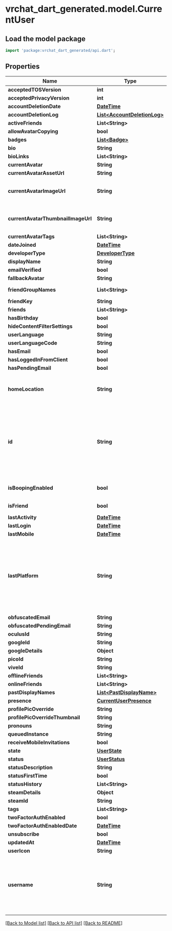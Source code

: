 # vrchat_dart_generated.model.CurrentUser

## Load the model package
```dart
import 'package:vrchat_dart_generated/api.dart';
```

## Properties
Name | Type | Description | Notes
------------ | ------------- | ------------- | -------------
**acceptedTOSVersion** | **int** |  | 
**acceptedPrivacyVersion** | **int** |  | [optional] 
**accountDeletionDate** | [**DateTime**](DateTime.md) |  | [optional] 
**accountDeletionLog** | [**List&lt;AccountDeletionLog&gt;**](AccountDeletionLog.md) |   | [optional] 
**activeFriends** | **List&lt;String&gt;** |   | [optional] 
**allowAvatarCopying** | **bool** |  | 
**badges** | [**List&lt;Badge&gt;**](Badge.md) |   | [optional] 
**bio** | **String** |  | 
**bioLinks** | **List&lt;String&gt;** |   | 
**currentAvatar** | **String** |  | 
**currentAvatarAssetUrl** | **String** |  | 
**currentAvatarImageUrl** | **String** | When profilePicOverride is not empty, use it instead. | 
**currentAvatarThumbnailImageUrl** | **String** | When profilePicOverride is not empty, use it instead. | 
**currentAvatarTags** | **List&lt;String&gt;** |  | 
**dateJoined** | [**DateTime**](DateTime.md) |  | 
**developerType** | [**DeveloperType**](DeveloperType.md) |  | 
**displayName** | **String** |  | 
**emailVerified** | **bool** |  | 
**fallbackAvatar** | **String** |  | [optional] 
**friendGroupNames** | **List&lt;String&gt;** | Always empty array. | 
**friendKey** | **String** |  | 
**friends** | **List&lt;String&gt;** |  | 
**hasBirthday** | **bool** |  | 
**hideContentFilterSettings** | **bool** |  | [optional] 
**userLanguage** | **String** |  | [optional] 
**userLanguageCode** | **String** |  | [optional] 
**hasEmail** | **bool** |  | 
**hasLoggedInFromClient** | **bool** |  | 
**hasPendingEmail** | **bool** |  | 
**homeLocation** | **String** | WorldID be \"offline\" on User profiles if you are not friends with that user. | 
**id** | **String** | A users unique ID, usually in the form of `usr_c1644b5b-3ca4-45b4-97c6-a2a0de70d469`. Legacy players can have old IDs in the form of `8JoV9XEdpo`. The ID can never be changed. | 
**isBoopingEnabled** | **bool** |  | [optional] [default to true]
**isFriend** | **bool** |  | [default to false]
**lastActivity** | [**DateTime**](DateTime.md) |  | [optional] 
**lastLogin** | [**DateTime**](DateTime.md) |  | 
**lastMobile** | [**DateTime**](DateTime.md) |  | 
**lastPlatform** | **String** | This can be `standalonewindows` or `android`, but can also pretty much be any random Unity verison such as `2019.2.4-801-Release` or `2019.2.2-772-Release` or even `unknownplatform`. | 
**obfuscatedEmail** | **String** |  | 
**obfuscatedPendingEmail** | **String** |  | 
**oculusId** | **String** |  | 
**googleId** | **String** |  | [optional] 
**googleDetails** | **Object** |  | [optional] 
**picoId** | **String** |  | [optional] 
**viveId** | **String** |  | [optional] 
**offlineFriends** | **List&lt;String&gt;** |  | [optional] 
**onlineFriends** | **List&lt;String&gt;** |  | [optional] 
**pastDisplayNames** | [**List&lt;PastDisplayName&gt;**](PastDisplayName.md) |   | 
**presence** | [**CurrentUserPresence**](CurrentUserPresence.md) |  | [optional] 
**profilePicOverride** | **String** |  | 
**profilePicOverrideThumbnail** | **String** |  | 
**pronouns** | **String** |  | 
**queuedInstance** | **String** |  | [optional] 
**receiveMobileInvitations** | **bool** |  | [optional] 
**state** | [**UserState**](UserState.md) |  | 
**status** | [**UserStatus**](UserStatus.md) |  | 
**statusDescription** | **String** |  | 
**statusFirstTime** | **bool** |  | 
**statusHistory** | **List&lt;String&gt;** |  | 
**steamDetails** | **Object** |  | 
**steamId** | **String** |  | 
**tags** | **List&lt;String&gt;** |  | 
**twoFactorAuthEnabled** | **bool** |  | 
**twoFactorAuthEnabledDate** | [**DateTime**](DateTime.md) |  | [optional] 
**unsubscribe** | **bool** |  | 
**updatedAt** | [**DateTime**](DateTime.md) |  | [optional] 
**userIcon** | **String** |  | 
**username** | **String** | -| **DEPRECATED:** VRChat API no longer return usernames of other users. [See issue by Tupper for more information](https://github.com/pypy-vrc/VRCX/issues/429). | [optional] 

[[Back to Model list]](../README.md#documentation-for-models) [[Back to API list]](../README.md#documentation-for-api-endpoints) [[Back to README]](../README.md)


